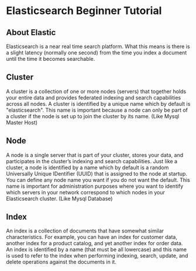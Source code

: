 ﻿# Elasticsearch Beginner Tutorial

## About Elastic
Elasticsearch is a near real time search platform. What this means is there is a slight latency (normally one second) from the time you index a document 
until the time it becomes searchable.

## Cluster
A cluster is a collection of one or more nodes (servers) that together holds your entire data and provides federated indexing and search capabilities across all nodes. 
A cluster is identified by a unique name which by default is "elasticsearch". This name is important because a node can only be part of a cluster if the node is set up 
to join the cluster by its name. (Like Mysql Master Host)

## Node
A node is a single server that is part of your cluster, stores your data, and participates in the cluster’s indexing and search capabilities. 
Just like a cluster, a node is identified by a name which by default is a random Universally Unique IDentifier (UUID) that is assigned to the node at startup. 
You can define any node name you want if you do not want the default. This name is important for administration purposes where you want to identify which servers 
in your network correspond to which nodes in your Elasticsearch cluster.  (Like Mysql Database)

## Index
An index is a collection of documents that have somewhat similar characteristics. For example, you can have an index for customer data, another index for a product catalog, 
and yet another index for order data. An index is identified by a name (that must be all lowercase) and this name is used to refer to the index when 
performing indexing, search, update, and delete operations against the documents in it.
